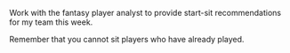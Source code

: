 Work with the fantasy player analyst to provide start-sit recommendations for my team this week. 

Remember that you cannot sit players who have already played. 